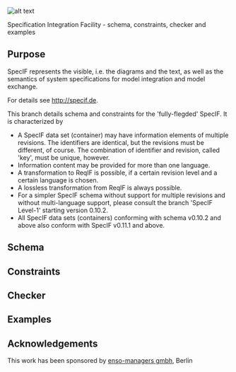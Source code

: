 ![alt text](http://specif.de/files/template/specif-logo.png "SpecIF Open SE Models")

Specification Integration Facility - schema, constraints, checker and examples

## Purpose
SpecIF represents the visible, i.e. the diagrams and the text, as well as the semantics of system specifications for model integration and model exchange.

For details see http://specif.de.

This branch details schema and constraints for the 'fully-flegded' SpecIF. It is characterized by
- A SpecIF data set (container) may have information elements of multiple revisions. The identifiers are identical, but the revisions must be different, of course. The combination of identifier and revision, called 'key', must be unique, however. 
- Information content may be provided for more than one language.
- A transformation to ReqIF is possible, if a certain revision level and a certain language is chosen.
- A lossless transformation from ReqIF is always possible.
- For a simpler SpecIF schema without support for multiple revisions and without multi-language support, please consult the branch 'SpecIF Level-1' starting version 0.10.2.
- All SpecIF data sets (containers) conforming with schema v0.10.2 and above also conform with SpecIF v0.11.1 and above.

## Schema

## Constraints

## Checker

## Examples

## Acknowledgements
This work has been sponsored by [enso-managers gmbh](http://enso-managers.de), Berlin
